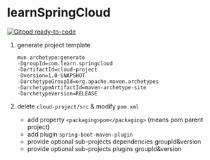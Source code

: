 # learnSpringCloud

[![Gitpod ready-to-code](https://img.shields.io/badge/Gitpod-ready--to--code-blue?logo=gitpod)](https://gitpod.io/#https://github.com/gh9em/learnSpringCloud)

1. generate project template
    ```
    mvn archetype:generate 
    -DgroupId=com.learn.springcloud 
    -DartifactId=cloud-project 
    -Dversion=1.0-SNAPSHOT 
    -DarchetypeGroupId=org.apache.maven.archetypes 
    -DarchetypeArtifactId=maven-archetype-site 
    -DarchetypeVersion=RELEASE
    ```

2. delete `cloud-project/src` & modify `pom.xml`

    + add property `<packaging>pom</packaging>` (means pom parent project)
    + add plugin `spring-boot-maven-plugin`
    + provide optional sub-projects dependencies groupId&version
    + provide optional sub-projects plugins groupId&version

